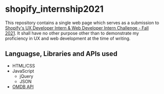 # shopify_internship2021

This repository contains a single web page which serves as a submission to <a href= "https://docs.google.com/document/d/1SdR9rQpocsH5rPTOcxr9noqHRld5NJlylKO9Hf94U8U/edit#heading=h.31w9woubunro" >Shopify's UX Developer Intern & Web Developer Intern Challenge - Fall 2021</a>. It shall have no other purpose other than to demonstrate my proficiency in UX and web development at the time of writing.

## Languagse, Libraries and APIs used ##
- HTML/CSS
- JavaScript
  - jQuery
  - JSON
- <a href="http://www.omdbapi.com/">OMDB API</a>
